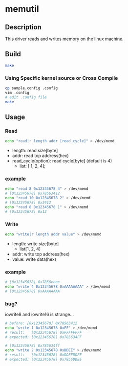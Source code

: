 # memutil

## Description

This driver reads and writes memory on the linux machine.

## Build

```bash
make
```

### Using Specific kernel source or Cross Compile

```bash
cp sample.config .config
vim .config
# edit .config file
make
```

## Usage

### Read

```bash
echo "read|r length addr [read_cycle]" > /dev/memd
```

- length: read size[byte]
- addr: read top address(hex)
- read_cycle(option): read cycle[byte] (default is 4)
  - list: [ 1, 2, 4];

### example

```bash
echo "read 8 0x12345678 4" > /dev/memd
# [0x12345678] 0x78563412
echo "read 10 0x12345678 2" > /dev/memd
# [0x12345678] 0x3412
echo "read 8 0x12345678 1" > /dev/memd
# [0x12345678] 0x12
```

### Write

```bash
echo "write|r length addr value" > /dev/memd
```

- length: write size[byte]
  - list[1, 2, 4]
- addr: write top address(hex)
- value: write data(hex)

### example

```bash
# [0x12345678] 0x7856eeee
echo "write 4 0x12345678 0xAAAAAAAA" > /dev/memd
# [0x12345678] 0xAAAAAAAA
```

### bug?

iowrite8 and iowrite16 is strange...

```bash
# before: [0x12345678] 0x78563412
echo "write 1 0x12345678 0xFF" > /dev/memd
# result:   [0x12345678] 0xFFFFFFFF
# expected: [0x12345678] 0x785634FF

# [0x12345678] 0x785634ff
echo "write 2 0x12345678 0xDDEE" > /dev/memd
# result:   [0x12345678] 0xDDEEDDEE
# expected: [0x12345678] 0x7856DDEE
```

